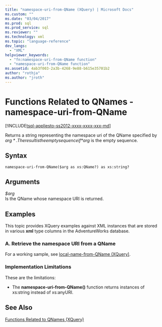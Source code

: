 ```yaml
---
title: "namespace-uri-from-QName (XQuery) | Microsoft Docs"
ms.custom: ""
ms.date: "03/04/2017"
ms.prod: sql
ms.prod_service: sql
ms.reviewer: ""
ms.technology: xml
ms.topic: "language-reference"
dev_langs: 
  - "XML"
helpviewer_keywords: 
  - "fn:namespace-uri-from-QName function"
  - "namespace-uri-from-QName function"
ms.assetid: 4ab3f003-2a3b-4268-9e88-b615e35701b2
author: "rothja"
ms.author: "jroth"
---
```

# Functions Related to QNames - namespace-uri-from-QName
[!INCLUDE[tsql-appliesto-ss2012-xxxx-xxxx-xxx-md](../includes/tsql-appliesto-ss2012-xxxx-xxxx-xxx-md.md)]

  Returns a string representing the namespace uri of the QName specified by *$arg*. The result is the empty sequence if *$arg* is the empty sequence.  
  
## Syntax  
  
```  
namespace-uri-from-QName($arg as xs:QName?) as xs:string?  
```  
  
## Arguments  
 *$arg*  
 Is the QName whose namespace URI is returned.  
  
## Examples  
 This topic provides XQuery examples against XML instances that are stored in various **xml** type columns in the AdventureWorks database.  
  
### A. Retrieve the namespace URI from a QName  
 For a working sample, see [local-name-from-QName &#40;XQuery&#41;](../xquery/functions-related-to-qnames-local-name-from-qname.md).  
  
### Implementation Limitations  
 These are the limitations:  
  
-   The **namespace-uri-from-QName()** function returns instances of xs:string instead of xs:anyURI.  
  
## See Also  
 [Functions Related to QNames &#40;XQuery&#41;](https://msdn.microsoft.com/library/7e07eb26-f551-4b63-ab77-861684faff71)  
  
  
